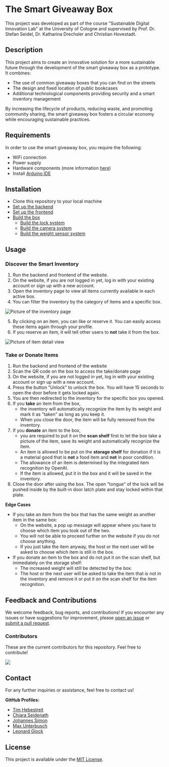 # The Smart Giveaway Box

This project was developed as part of the course "Sustainable Digital Innovation Lab" at the University of Cologne and supervised by Prof. Dr. Stefan Seidel, Dr. Katharina Drechsler and Christian Hovestadt.

## Description

This project aims to create an innovative solution for a more sustainable future through the development of the smart giveaway box as a prototype. It combines:
- The use of common giveaway boxes that you can find on the streets
- The design and fixed location of public bookcases
- Additional technological components providing security and a smart inventory management

By increasing the lifecycle of products, reducing waste, and promoting community sharing, the smart giveaway box fosters a circular economy while encouraging sustainable practices.

## Requirements

In order to use the smart giveaway box, you require the following:
- WiFi connection
- Power supply
- Hardware components (more information [here](https://github.com/CathSara/SDIL-Project/tree/main/arduino))
- Install [Arduino IDE](https://www.arduino.cc/en/software)
    
## Installation

- Clone this repository to your local machine
- [Set up the backend](https://github.com/CathSara/SDIL-Project/tree/main/backend)
- [Set up the frontend](https://github.com/CathSara/SDIL-Project/tree/main/website-sharingbox)
- [Build the box](https://github.com/CathSara/SDIL-Project/tree/main/arduino)
  - [Build the lock system](https://github.com/CathSara/SDIL-Project/tree/main/arduino/lock_system)
  - [Build the camera system](https://github.com/CathSara/SDIL-Project/tree/main/arduino/camera)
  - [Build the weight sensor system](https://github.com/CathSara/SDIL-Project/tree/main/arduino/weight_sensor)

## Usage

### Discover the Smart Inventory

1. Run the backend and frontend of the website.
2. On the website, if you are not logged in yet, log in with your existing account or sign up with a new account.
3. Open the inventory page to view all items currently available in each active box.
4. You can filter the inventory by the category of items and a specific box.
   
![Picture of the inventory page](https://github.com/user-attachments/assets/9794a9bd-ed35-4de6-a1a6-a9481d68a7c3)

5. By clicking on an item, you can like or reserve it. You can easily access these items again through your profile.
6. If you reserve an item, it will tell other users to **not** take it from the box.
   
![Picture of item detail view](https://github.com/user-attachments/assets/baf30f1f-e290-407f-8c71-ff7e8109f997)


### Take or Donate Items

1. Run the backend and frontend of the website
2. Scan the QR code on the box to access the take/donate page
3. On the website, if you are not logged in yet, log in with your existing account or sign up with a new account.
4. Press the button "Unlock" to unlock the box. You will have 15 seconds to open the door before it gets locked again.
5. You are then redirected to the inventory for the specific box you opened.
6. If you **take** an item from the box,
    - the inventory will automatically recognize the item by its weight and mark it as "taken" as long as you keep it.
    - When you close the door, the item will be fully removed from the inventory.
7. If you **donate** an item to the box,
    - you are required to put it on the **scan shelf** first to let the box take a picture of the item, save its weight and automatically recognize the item.
    - An item is allowed to be put on the **storage shelf** for donation if it is a material good that is **not** a food item and **not** in poor condition.
    - The allowance of an item is determined by the integrated item recognition by OpenAI.
    - If the item is allowed, put it in the box and it will be saved in the inventory.
8. Close the door after using the box. The open "tongue" of the lock will be pushed inside by the built-in door latch plate and stay locked within that plate.

**Edge Cases**

- If you take an item from the box that has the same weight as another item in the same box:
  - On the website, a pop up message will appear where you have to choose which item you took out of the two.
  - You will not be able to proceed further on the website if you do not choose anything.
  - If you just take the item anyway, the host or the next user will be asked to choose which item is still in the box.
- If you donate an item to the box and do not put it on the scan shelf, but immediately on the storage shelf:
  - The increased weight will still be detected by the box.
  - The host or the next user will be asked to take the item that is not in the inventory and remove it or put it on the scan shelf for the item recognition.

## Feedback and Contributions

We welcome feedback, bug reports, and contributions! If you encounter any issues or have suggestions for improvement, please [open an issue](https://github.com/CathSara/SDIL-Project/issues/new) or [submit a pull request](https://github.com/CathSara/SDIL-Project/pulls).

### Contributors

These are the current contributors for this repository. Feel free to contribute!

<a href="https://github.com/CathSara/SDIL-Project/graphs/contributors">
  <img src="https://contrib.rocks/image?repo=CathSara/SDIL-Project" />
</a>

## Contact

For any further inquiries or assistance, feel free to contact us!

**GitHub Profiles:** 
- [Tim Hebestreit](https://github.com/timheb16)
- [Chiara Seidenath](https://github.com/CathSara)
- [Johannes Simon](https://github.com/JS-10)
- [Max Unterbusch](https://github.com/maxiloo)
- [Leonard Glock](https://github.com/leolabla)

## License
This project is available under the [MIT License](LICENSE).
